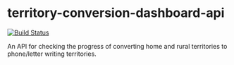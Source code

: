 # territory-conversion-dashboard-api

[![Build Status](https://dev.azure.com/jaredbrown25/Personal/_apis/build/status/territory-conversion-api%20CI%20CasC?branchName=master)](https://dev.azure.com/jaredbrown25/Personal/_build/latest?definitionId=13&branchName=master)

An API for checking the progress of converting home and rural territories to phone/letter writing territories.
